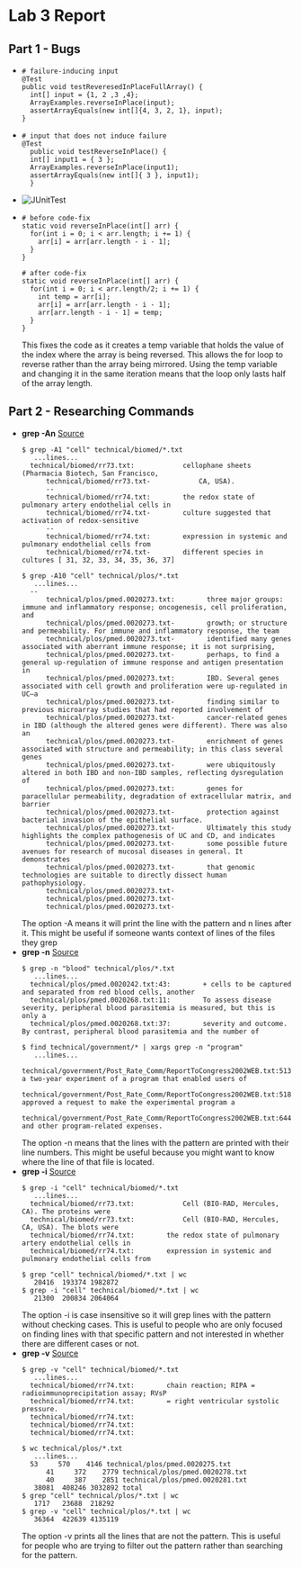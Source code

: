 # Lab 3 Report  
## Part 1 - Bugs  
* ```
  # failure-inducing input
  @Test
  public void testReveresedInPlaceFullArray() {
    int[] input = {1, 2 ,3 ,4};
    ArrayExamples.reverseInPlace(input);
    assertArrayEquals(new int[]{4, 3, 2, 1}, input);
  }
  ```
* ```
  # input that does not induce failure
  @Test 
	public void testReverseInPlace() {
    int[] input1 = { 3 };
    ArrayExamples.reverseInPlace(input1);
    assertArrayEquals(new int[]{ 3 }, input1);
	}
  ```
* ![JUnitTest](./Screenshots/testsFailed.jpg)
* ```
  # before code-fix
  static void reverseInPlace(int[] arr) {
    for(int i = 0; i < arr.length; i += 1) {
      arr[i] = arr[arr.length - i - 1];
    }
  }
  ```
  ```
  # after code-fix
  static void reverseInPlace(int[] arr) {
    for(int i = 0; i < arr.length/2; i += 1) {
      int temp = arr[i];
      arr[i] = arr[arr.length - i - 1];
      arr[arr.length - i - 1] = temp;
    }
  }
  ```
  This fixes the code as it creates a temp variable that holds the value of the index where the array is being reversed.
  This allows the for loop to reverse rather than the array being mirrored. Using the temp variable and changing it
  in the same iteration means that the loop only lasts half of the array length.
## Part 2 - Researching Commands  
* __grep -An__ [Source](https://www.geeksforgeeks.org/grep-command-in-unixlinux/)
  ```
  $ grep -A1 "cell" technical/biomed/*.txt
     ...lines...
  	technical/biomed/rr73.txt:            cellophane sheets (Pharmacia Biotech, San Francisco,
		technical/biomed/rr73.txt-            CA, USA).
		--
		technical/biomed/rr74.txt:        the redox state of pulmonary artery endothelial cells in
		technical/biomed/rr74.txt-        culture suggested that activation of redox-sensitive
		--
		technical/biomed/rr74.txt:        expression in systemic and pulmonary endothelial cells from
		technical/biomed/rr74.txt-        different species in cultures [ 31, 32, 33, 34, 35, 36, 37]
  ```
  ```
  $ grep -A10 "cell" technical/plos/*.txt
     ...lines...
  	--
		technical/plos/pmed.0020273.txt:        three major groups: immune and inflammatory response; oncogenesis, cell proliferation, and
		technical/plos/pmed.0020273.txt-        growth; or structure and permeability. For immune and inflammatory response, the team
		technical/plos/pmed.0020273.txt-        identified many genes associated with aberrant immune response; it is not surprising,
		technical/plos/pmed.0020273.txt-        perhaps, to find a general up-regulation of immune response and antigen presentation in
		technical/plos/pmed.0020273.txt:        IBD. Several genes associated with cell growth and proliferation were up-regulated in UC—a
		technical/plos/pmed.0020273.txt-        finding similar to previous microarray studies that had reported involvement of
		technical/plos/pmed.0020273.txt-        cancer-related genes in IBD (although the altered genes were different). There was also an
		technical/plos/pmed.0020273.txt-        enrichment of genes associated with structure and permeability; in this class several genes
		technical/plos/pmed.0020273.txt-        were ubiquitously altered in both IBD and non-IBD samples, reflecting dysregulation of
		technical/plos/pmed.0020273.txt:        genes for paracellular permeability, degradation of extracellular matrix, and barrier
		technical/plos/pmed.0020273.txt-        protection against bacterial invasion of the epithelial surface.
		technical/plos/pmed.0020273.txt-        Ultimately this study highlights the complex pathogenesis of UC and CD, and indicates
		technical/plos/pmed.0020273.txt-        some possible future avenues for research of mucosal diseases in general. It demonstrates
		technical/plos/pmed.0020273.txt-        that genomic technologies are suitable to directly dissect human pathophysiology.
		technical/plos/pmed.0020273.txt-
		technical/plos/pmed.0020273.txt-
		technical/plos/pmed.0020273.txt-
  ```
  The option -A means it will print the line with the pattern and n lines after it. This might be useful if someone
  wants context of lines of the files they grep 
* __grep -n__ [Source](https://www.geeksforgeeks.org/grep-command-in-unixlinux/)
  ```
  $ grep -n "blood" technical/plos/*.txt
     ...lines...
  	technical/plos/pmed.0020242.txt:43:        + cells to be captured and separated from red blood cells, another
  	technical/plos/pmed.0020268.txt:11:        To assess disease severity, peripheral blood parasitemia is measured, but this is only a
  	technical/plos/pmed.0020268.txt:37:        severity and outcome. By contrast, peripheral blood parasitemia and the number of
  ```
  ```
  $ find technical/government/* | xargs grep -n "program"
     ...lines...
  	technical/government/Post_Rate_Comm/ReportToCongress2002WEB.txt:513:approved a two-year experiment of a program that enabled users of
  	technical/government/Post_Rate_Comm/ReportToCongress2002WEB.txt:518:ultimately approved a request to make the experimental program a
  	technical/government/Post_Rate_Comm/ReportToCongress2002WEB.txt:644:advertising and other program-related expenses. 
  ```
  The option -n means that the lines with the pattern are printed with their line numbers. This might be useful because
  you might want to know where the line of that file is located.
* __grep -i__ [Source](https://www.geeksforgeeks.org/grep-command-in-unixlinux/)
  ```
  $ grep -i "cell" technical/biomed/*.txt
     ...lines...
  	technical/biomed/rr73.txt:            Cell (BIO-RAD, Hercules, CA). The proteins were
  	technical/biomed/rr73.txt:            Cell (BIO-RAD, Hercules, CA, USA). The blots were
  	technical/biomed/rr74.txt:        the redox state of pulmonary artery endothelial cells in
  	technical/biomed/rr74.txt:        expression in systemic and pulmonary endothelial cells from
  ```
  ```
  $ grep "cell" technical/biomed/*.txt | wc
     20416  193374 1982872
  $ grep -i "cell" technical/biomed/*.txt | wc
     21300  200834 2064064
  ```
  The option -i is case insensitive so it will grep lines with the pattern without checking cases. This is useful to people who are only
  focused on finding lines with that specific pattern and not interested in whether there are different cases or not. 
* __grep -v__ [Source](https://www.geeksforgeeks.org/grep-command-in-unixlinux/)
  ```
  $ grep -v "cell" technical/biomed/*.txt
     ...lines...
  	technical/biomed/rr74.txt:        chain reaction; RIPA = radioimmunoprecipitation assay; RVsP
  	technical/biomed/rr74.txt:        = right ventricular systolic pressure.
  	technical/biomed/rr74.txt:
  	technical/biomed/rr74.txt:
  	technical/biomed/rr74.txt:
  ```
  ```
  $ wc technical/plos/*.txt
     ...lines...
  	53     570    4146 technical/plos/pmed.0020275.txt
     	41     372    2779 technical/plos/pmed.0020278.txt
     	40     387    2851 technical/plos/pmed.0020281.txt
     38081  408246 3032892 total
  $ grep "cell" technical/plos/*.txt | wc
     1717   23688  218292
  $ grep -v "cell" technical/plos/*.txt | wc
     36364  422639 4135119
  ```
  The option -v prints all the lines that are not the pattern. This is useful for people who are trying to filter out the pattern
  rather than searching for the pattern.

